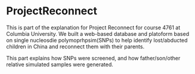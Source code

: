 # ProjectReconnect

This is part of the explanation for Project Reconnect for course 4761 at Columbia University. 
We built a web-based database and platoform based on single nucleosdie polymoprhpsim(SNPs) 
to help identify lost/abducted children in China and reconnect them with their parents.

This part explains how SNPs were screened, and how father/son/other relative simulated samples were generated.
